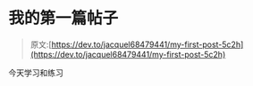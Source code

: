 # 我的第一篇帖子

> 原文:[https://dev.to/jacquel68479441/my-first-post-5c2h](https://dev.to/jacquel68479441/my-first-post-5c2h)

今天学习和练习